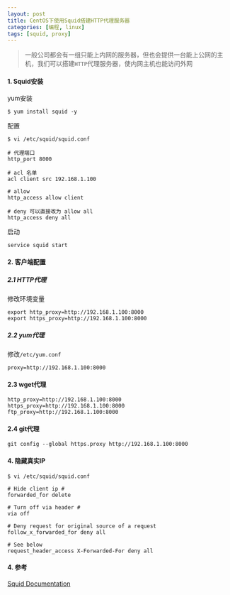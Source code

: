 ```yaml
---
layout: post
title: CentOS下使用Squid搭建HTTP代理服务器
categories: [编程, linux]
tags: [squid, proxy]
---
```



> 一般公司都会有一组只能上内网的服务器，但也会提供一台能上公网的主机，我们可以搭建`HTTP`代理服务器，使内网主机也能访问外网

#### 1. Squid安装

yum安装
```
$ yum install squid -y

```

配置
```
$ vi /etc/squid/squid.conf

# 代理端口
http_port 8000

# acl 名单
acl client src 192.168.1.100

# allow
http_access allow client

# deny 可以直接改为 allow all
http_access deny all

```

启动
```
service squid start
```

#### 2. 客户端配置

##### 2.1 HTTP代理

修改环境变量
```
export http_proxy=http://192.168.1.100:8000
export https_proxy=http://192.168.1.100:8000
```

##### 2.2 yum代理

修改`/etc/yum.conf`
```
proxy=http://192.168.1.100:8000
```

#### 2.3 wget代理

```
http_proxy=http://192.168.1.100:8000
https_proxy=http://192.168.1.100:8000
ftp_proxy=http://192.168.1.100:8000
```

#### 2.4 git代理
```
git config --global https.proxy http://192.168.1.100:8000
```

#### 4. 隐藏真实IP

```
$ vi /etc/squid/squid.conf

# Hide client ip #
forwarded_for delete
 
# Turn off via header #
via off
 
# Deny request for original source of a request
follow_x_forwarded_for deny all
 
# See below 
request_header_access X-Forwarded-For deny all

```

#### 4. 参考

[Squid Documentation](http://www.squid-cache.org/Doc/)